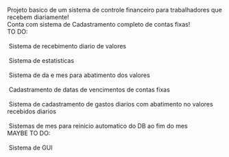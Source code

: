 Projeto basico de um sistema de controle financeiro para trabalhadores que recebem diariamente! <br />
Conta com sistema de Cadastramento completo de contas fixas! <br />
TO DO: <br />  
&nbsp;Sistema de recebimento diario de valores <br />  
&nbsp;Sistema de estatisticas <br />  
&nbsp;Sistema de da e mes para abatimento dos valores <br />  
&nbsp;Cadastramento de datas de vencimentos de contas fixas <br />  
&nbsp;Sistema de cadastramento de gastos diarios com abatimento no valores recebidos diarios <br />  
&nbsp;Sistemas de mes para reinicio automatico do DB ao fim do mes <br />
MAYBE TO DO: <br />  
&nbsp;Sistema de GUI <br />
